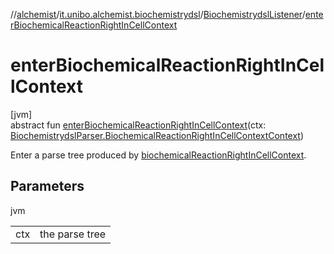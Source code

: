 //[alchemist](../../../index.md)/[it.unibo.alchemist.biochemistrydsl](../index.md)/[BiochemistrydslListener](index.md)/[enterBiochemicalReactionRightInCellContext](enter-biochemical-reaction-right-in-cell-context.md)

# enterBiochemicalReactionRightInCellContext

[jvm]\
abstract fun [enterBiochemicalReactionRightInCellContext](enter-biochemical-reaction-right-in-cell-context.md)(ctx: [BiochemistrydslParser.BiochemicalReactionRightInCellContextContext](../-biochemistrydsl-parser/-biochemical-reaction-right-in-cell-context-context/index.md))

Enter a parse tree produced by [biochemicalReactionRightInCellContext](../-biochemistrydsl-parser/biochemical-reaction-right-in-cell-context.md).

## Parameters

jvm

| | |
|---|---|
| ctx | the parse tree |
